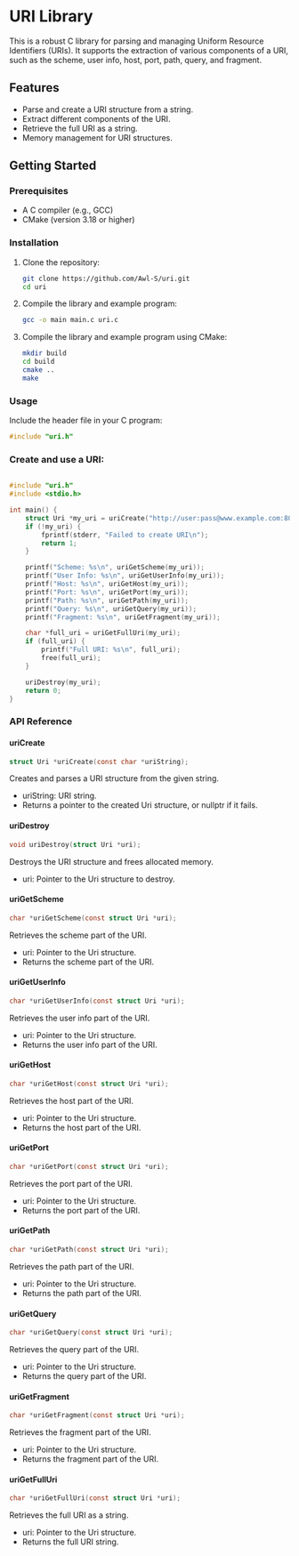 # URI Library

This is a robust C library for parsing and managing Uniform Resource Identifiers (URIs). It supports the extraction of various components of a URI, such as the scheme, user info, host, port, path, query, and fragment.

## Features

- Parse and create a URI structure from a string.
- Extract different components of the URI.
- Retrieve the full URI as a string.
- Memory management for URI structures.

## Getting Started

### Prerequisites

- A C compiler (e.g., GCC)
- CMake (version 3.18 or higher)

### Installation

1. Clone the repository:

    ```sh
    git clone https://github.com/Awl-S/uri.git
    cd uri
    ```

2. Compile the library and example program:

    ```sh
    gcc -o main main.c uri.c
    ```
    
2. Compile the library and example program using CMake:

    ```sh
    mkdir build
    cd build
    cmake ..
    make
    ```

### Usage

Include the header file in your C program:

```c
#include "uri.h"
```

### Create and use a URI:

```c

#include "uri.h"
#include <stdio.h>

int main() {
    struct Uri *my_uri = uriCreate("http://user:pass@www.example.com:8080/path?query#fragment");
    if (!my_uri) {
        fprintf(stderr, "Failed to create URI\n");
        return 1;
    }

    printf("Scheme: %s\n", uriGetScheme(my_uri));
    printf("User Info: %s\n", uriGetUserInfo(my_uri));
    printf("Host: %s\n", uriGetHost(my_uri));
    printf("Port: %s\n", uriGetPort(my_uri));
    printf("Path: %s\n", uriGetPath(my_uri));
    printf("Query: %s\n", uriGetQuery(my_uri));
    printf("Fragment: %s\n", uriGetFragment(my_uri));

    char *full_uri = uriGetFullUri(my_uri);
    if (full_uri) {
        printf("Full URI: %s\n", full_uri);
        free(full_uri);
    }

    uriDestroy(my_uri);
    return 0;
}
```

### API Reference
#### uriCreate

```c
struct Uri *uriCreate(const char *uriString);
```
Creates and parses a URI structure from the given string.
* uriString: URI string.
* Returns a pointer to the created Uri structure, or nullptr if it fails.

#### uriDestroy
```c
void uriDestroy(struct Uri *uri); 
```
Destroys the URI structure and frees allocated memory.
* uri: Pointer to the Uri structure to destroy.

#### uriGetScheme
```c
char *uriGetScheme(const struct Uri *uri);
```
Retrieves the scheme part of the URI.

* uri: Pointer to the Uri structure.
* Returns the scheme part of the URI.


#### uriGetUserInfo
```c
char *uriGetUserInfo(const struct Uri *uri);
```
Retrieves the user info part of the URI.

* uri: Pointer to the Uri structure.
* Returns the user info part of the URI.

#### uriGetHost
```c
char *uriGetHost(const struct Uri *uri);
```
Retrieves the host part of the URI.

* uri: Pointer to the Uri structure.
* Returns the host part of the URI.

#### uriGetPort
```c
char *uriGetPort(const struct Uri *uri);
```
Retrieves the port part of the URI.

* uri: Pointer to the Uri structure.
* Returns the port part of the URI.

#### uriGetPath
```c
char *uriGetPath(const struct Uri *uri);
```
Retrieves the path part of the URI.

* uri: Pointer to the Uri structure.
* Returns the path part of the URI.

#### uriGetQuery
```c
char *uriGetQuery(const struct Uri *uri);
```
Retrieves the query part of the URI.

* uri: Pointer to the Uri structure.
* Returns the query part of the URI.

#### uriGetFragment
```c
char *uriGetFragment(const struct Uri *uri);
```
Retrieves the fragment part of the URI.

* uri: Pointer to the Uri structure.
* Returns the fragment part of the URI.

#### uriGetFullUri
```c
char *uriGetFullUri(const struct Uri *uri);
```
Retrieves the full URI as a string.

* uri: Pointer to the Uri structure.
* Returns the full URI string.

